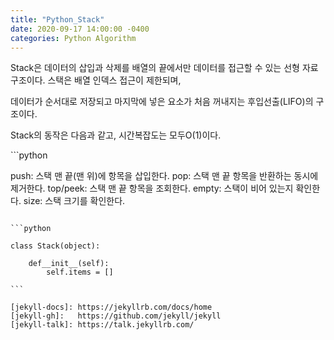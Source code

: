 ```yaml
---
title: "Python_Stack"
date: 2020-09-17 14:00:00 -0400
categories: Python Algorithm
---
```


Stack은 데이터의 삽입과 삭제를 배열의 끝에서만 데이터를 접근할 수 있는 선형 자료구조이다. 스택은 배열 인덱스 접근이 제한되며, 

데이터가 순서대로 저장되고 마지막에 넣은 요소가 처음 꺼내지는 후입선출(LIFO)의 구조이다.

Stack의 동작은 다음과 같고, 시간복잡도는 모두O(1)이다.

​```python

 push: 스택 맨 끝(맨 위)에 항목을 삽입한다.
 pop: 스택 맨 끝 항목을 반환하는 동시에 제거한다.
 top/peek: 스택 맨 끝 항목을 조회한다.
 empty: 스택이 비어 있는지 확인한다.
 size: 스택 크기를 확인한다.

```

​```python

class Stack(object):

    def__init__(self):
        self.items = []

​```

[jekyll-docs]: https://jekyllrb.com/docs/home
[jekyll-gh]:   https://github.com/jekyll/jekyll
[jekyll-talk]: https://talk.jekyllrb.com/